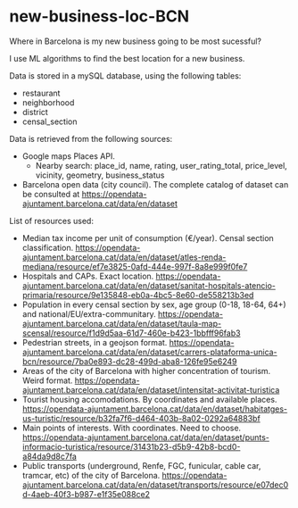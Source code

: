 # new-business-loc-BCN

Where in Barcelona is my new business going to be most sucessful? 

I use  ML algorithms to find the best location for a new business.

Data is stored in a mySQL database, using the following tables:
- restaurant
- neighborhood
- district
- censal_section

Data is retrieved from the following sources:
- Google maps Places API.
  * Nearby search: place_id, name, rating, user_rating_total, price_level, vicinity, geometry, business_status
- Barcelona open data (city council). The complete catalog of dataset can be consulted at https://opendata-ajuntament.barcelona.cat/data/en/dataset

List of resources used:
 - Median tax income per unit of consumption (€/year). Censal section classification. https://opendata-ajuntament.barcelona.cat/data/en/dataset/atles-renda-mediana/resource/ef7e3825-0afd-444e-997f-8a8e999f0fe7
 - Hospitals and CAPs. Exact location. https://opendata-ajuntament.barcelona.cat/data/en/dataset/sanitat-hospitals-atencio-primaria/resource/9e135848-eb0a-4bc5-8e60-de558213b3ed
 - Population in every censal section by sex, age group (0-18, 18-64, 64+) and national/EU/extra-communitary. https://opendata-ajuntament.barcelona.cat/data/en/dataset/taula-map-scensal/resource/f1d9d5aa-61d7-460e-b423-1bbfff96fab3
 - Pedestrian streets, in a geojson format. https://opendata-ajuntament.barcelona.cat/data/en/dataset/carrers-plataforma-unica-bcn/resource/7ba0e893-dc28-499d-aba8-126fe95e6249
 - Areas of the city of Barcelona with higher concentration of tourism. Weird format. https://opendata-ajuntament.barcelona.cat/data/en/dataset/intensitat-activitat-turistica
 - Tourist housing accomodations. By coordinates and available places. https://opendata-ajuntament.barcelona.cat/data/en/dataset/habitatges-us-turistic/resource/b32fa7f6-d464-403b-8a02-0292a64883bf
 - Main points of interests. With coordinates. Need to choose. https://opendata-ajuntament.barcelona.cat/data/en/dataset/punts-informacio-turistica/resource/31431b23-d5b9-42b8-bcd0-a84da9d8c7fa
 - Public transports (underground, Renfe, FGC, funicular, cable car, tramcar, etc) of the city of Barcelona. https://opendata-ajuntament.barcelona.cat/data/en/dataset/transports/resource/e07dec0d-4aeb-40f3-b987-e1f35e088ce2



